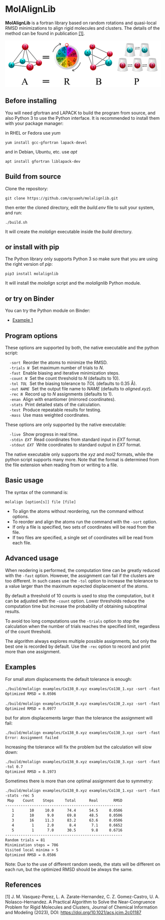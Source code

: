 MolAlignLib
===========

**MolAlignLib** is a fortran library based on random rotations and quasi-local RMSD minimizations to align rigid molecules
and clusters. The details of the method can be found in publication [[1]](#1).

![graphical abstract](abstract.png)

Before installing
-----------------

You will need gfortran and LAPACK to build the program from source, and also Python 3 to use the Python interface.
It is recommended to install them with your package manager:

in RHEL or Fedora use *yum*

    yum install gcc-gfortran lapack-devel

and in Debian, Ubuntu, etc. use *apt*

    apt install gfortran liblapack-dev

Build from source 
-----------------

Clone the repository:

    git clone https://github.com/qcuaeh/molalignlib.git

then enter the cloned directory, edit the *build.env* file to suit your system, and run:

    ./build.sh

It will create the *molalign* executable inside the *build* directory.

or install with pip
-------------------

The Python library only supports Python 3 so make sure that you are using the right version of *pip*:

    pip3 install molalignlib

It will install the *molalign* script and the *molalignlib* Python module.

or try on Binder
----------------

You can try the Python module on Binder:

* [Example 1](https://mybinder.org/v2/gh/qcuaeh/molalignlib.git/HEAD?labpath=examples/example1.ipynb)

Program options
---------------

These options are supported by both, the native executable and the python script:

&emsp;<code>-sort</code>&nbsp; Reorder the atoms to minimize the RMSD.  
&emsp;<code>-trials *N*</code>&nbsp;  Set maximum number of trials to *N*.  
&emsp;<code>-fast</code>&nbsp; Enable biasing and iterative minimization steps.  
&emsp;<code>-count *N*</code>&nbsp; Set the count threshold to *N* (defaults to 10).  
&emsp;<code>-tol *TOL*</code>&nbsp; Set the biasing tolerance to *TOL* (defaults to 0.35 Å).  
&emsp;<code>-out *NAME*</code>&nbsp; Set the output file name to *NAME* (defaults to *aligned.xyz*).  
&emsp;<code>-rec *N*</code>&nbsp; Record up to *N* assignments (defaults to 1).  
&emsp;<code>-enan</code>&nbsp; Align with enantiomer (mirrored coordinates).  
&emsp;<code>-stats</code>&nbsp; Print detailed stats of the calculation.  
&emsp;<code>-test</code>&nbsp; Produce repeatable results for testing.  
&emsp;<code>-mass</code>&nbsp; Use mass weighted coordinates.  

These options are only supported by the native executable:

&emsp;<code>-live</code>&nbsp; Show progress in real time.  
&emsp;<code>-stdin *EXT*</code>&nbsp; Read coordinates from standard input in *EXT* format.  
&emsp;<code>-stdout *EXT*</code>&nbsp; Write coordinates to standard output in *EXT* format.  
 
The native executable only supports the *xyz* and *mol2* formats, while the python script supports many more.
Note that the format is determined from the file extension when reading from or writing to a file.

Basic usage
-----------

The syntax of the command is:

    molalign [option[s]] file [file]

* To align the atoms without reordering, run the command without options.
* To reorder and align the atoms run the command with the `-sort` option.
* If only a file is specified, two sets of coordinates will be read from the file.
* If two files are specified, a single set of coordinates will be read from each file.

Advanced usage
--------------

When reodering is performed, the computation time can be greatly reduced with the `-fast` option. However, the assignment
can fail if the clusters are too different. In such cases use the `-tol` option to increase the tolerance to a value larger
than the maximum expected displacement of the atoms.

By default a threshold of 10 counts is used to stop the computation, but it can be adjusted with the `-count` option.
Lower thresholds reduce the computation time but increase the probability of obtaining suboptimal results.

To avoid too long computations use the `-trials` option to stop the calculation when the number of trials reaches the
specified limit, regardless of the count threshold.

The algorithm always explores multiple possible assignments, but only the best one is recorded by default. Use the `-rec`
option to record and print more than one assignment.

Examples
--------

For small atom displacements the default tolerance is enough:

    ./build/molalign examples/Co138_0.xyz examples/Co138_1.xyz -sort -fast
    Optimized RMSD = 0.0506
    
    ./build/molalign examples/Co138_0.xyz examples/Co138_2.xyz -sort -fast
    Optimized RMSD = 0.0977

but for atom displacements larger than the tolerance the assignment will fail:

    ./build/molalign examples/Co138_0.xyz examples/Co138_3.xyz -sort -fast
    Error: Assignment failed

Increasing the tolerance will fix the problem but the calculation will slow down:

    ./build/molalign examples/Co138_0.xyz examples/Co138_3.xyz -sort -fast -tol 0.7
    Optimized RMSD = 0.1973

Sometimes there is more than one optimal assignment due to symmetry:

    ./build/molalign examples/Co138_0.xyz examples/Co138_1.xyz -sort -fast -stats -rec 5
     Map    Count    Steps     Total      Real       RMSD
    -----------------------------------------------------
       1       10     10.0      74.4      54.5     0.0506
       2       10      9.0      69.8      48.5     0.0506
       3       16     11.3      83.2      63.6     0.0506
       4        1      2.0       8.4       7.1     0.6652
       5        1      7.0      30.5       9.8     0.6716
    -----------------------------------------------------
    Random trials = 81
    Minimization steps = 706
    Visited local minima > 5
    Optimized RMSD = 0.0506

Note:
Due to the use of different random seeds, the stats will be different on each run, but the optimized RMSD should be always
the same.

References
----------

<a id="1">[1]</a>
J. M. Vasquez-Perez, L. A. Zarate-Hernandez, C. Z. Gomez-Castro, U. A. Nolasco-Hernandez.
A Practical Algorithm to Solve the Near-Congruence Problem for Rigid Molecules and Clusters,
Journal of Chemical Information and Modeling (2023), DOI: <https://doi.org/10.1021/acs.jcim.2c01187>

